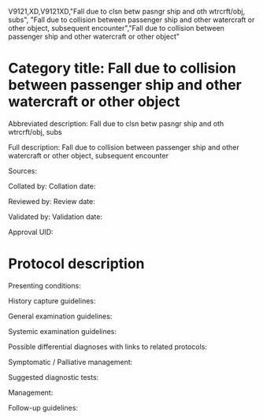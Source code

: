 V9121,XD,V9121XD,"Fall due to clsn betw pasngr ship and oth wtrcrft/obj, subs", "Fall due to collision between passenger ship and other watercraft or other object, subsequent encounter","Fall due to collision between passenger ship and other watercraft or other object"
# Category title: Fall due to collision between passenger ship and other watercraft or other object

Abbreviated description: Fall due to clsn betw pasngr ship and oth wtrcrft/obj, subs

Full description: Fall due to collision between passenger ship and other watercraft or other object, subsequent encounter

Sources:

Collated by:
Collation date:

Reviewed by:
Review date:

Validated by:
Validation date:

Approval UID:

# Protocol description

Presenting conditions:

History capture guidelines:

General examination guidelines:

Systemic examination guidelines:

Possible differential diagnoses with links to related protocols:

Symptomatic / Palliative management:

Suggested diagnostic tests:

Management:

Follow-up guidelines:
